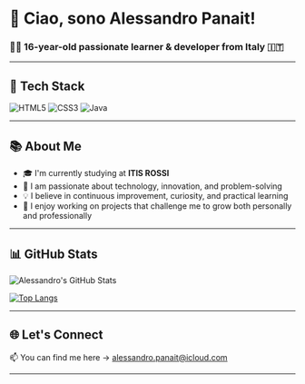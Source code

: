 # 👋 Ciao, sono Alessandro Panait!

### 🧑‍💻 16-year-old passionate learner & developer from Italy 🇮🇹

---

## 🚀 Tech Stack

![HTML5](https://img.shields.io/badge/HTML5-E34F26?style=for-the-badge&logo=html5&logoColor=white)
![CSS3](https://img.shields.io/badge/CSS3-1572B6?style=for-the-badge&logo=css3&logoColor=white)
![Java](https://img.shields.io/badge/Java-ED8B00?style=for-the-badge&logo=openjdk&logoColor=white)


---

## 📚 About Me

- 🎓 I'm currently studying at **ITIS ROSSI**
- 🎯 I am passionate about technology, innovation, and problem-solving
- 💡 I believe in continuous improvement, curiosity, and practical learning
- 🤝 I enjoy working on projects that challenge me to grow both personally and professionally


---

## 📊 GitHub Stats

![Alessandro's GitHub Stats](https://github-readme-stats.vercel.app/api?username=AlessandroPanait&show_icons=true&theme=radical)

[![Top Langs](https://github-readme-stats.vercel.app/api/top-langs/?username=AlessandroPanait&layout=compact&theme=radical)](https://github.com/AlessandroPanait)

---

## 🌐 Let's Connect

📫 You can find me here -> alessandro.panait@icloud.com

---

